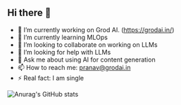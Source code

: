 ## Hi there 👋

- 🔭 I’m currently working on Grod AI. (https://grodai.in/)
- 🌱 I’m currently learning MLOps
- 👯 I’m looking to collaborate on working on LLMs
- 🤔 I’m looking for help with LLMs
- 💬 Ask me about using AI for content generation
- 📫 How to reach me: pranav@grodai.in
- ⚡ Real fact: I am single

![Anurag's GitHub stats](https://github-readme-stats.vercel.app/api?username=pranavpatil70&show_icons=true&theme=transparent)

